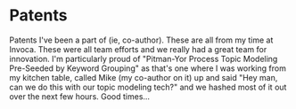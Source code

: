 # Patents

Patents I've been a part of (ie, co-author). These are all from my time at Invoca. These were all team efforts and we really had a great team for innovation.
I'm particularly proud of "Pitman-Yor Process Topic Modeling Pre-Seeded by Keyword Grouping" as that's one where I was working from my kitchen table, called Mike (my co-author on it) up and said "Hey man, can we do this with our topic modeling tech?" and we hashed most of it out over the next few hours. Good times...
